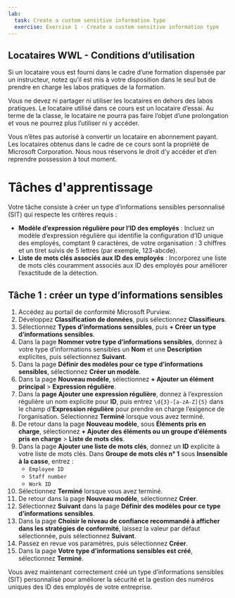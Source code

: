 ```yaml
---
lab:
  task: Create a custom sensitive information type
  exercise: Exercise 1 - Create a custom sensitive information type
---
```


## Locataires WWL - Conditions d’utilisation

Si un locataire vous est fourni dans le cadre d’une formation dispensée par un instructeur, notez qu’il est mis à votre disposition dans le seul but de prendre en charge les labos pratiques de la formation.

Vous ne devez ni partager ni utiliser les locataires en dehors des labos pratiques. Le locataire utilisé dans ce cours est un locataire d’essai. Au terme de la classe, le locataire ne pourra pas faire l’objet d’une prolongation et vous ne pourrez plus l’utiliser ni y accéder.

Vous n’êtes pas autorisé à convertir un locataire en abonnement payant. Les locataires obtenus dans le cadre de ce cours sont la propriété de Microsoft Corporation. Nous nous réservons le droit d’y accéder et d’en reprendre possession à tout moment.

# Tâches d'apprentissage

Votre tâche consiste à créer un type d’informations sensibles personnalisé (SIT) qui respecte les critères requis :

- **Modèle d’expression régulière pour l’ID des employés** : Incluez un modèle d’expression régulière qui identifie la configuration d’ID unique des employés, comptant 9 caractères, de votre organisation : 3 chiffres et un tiret suivis de 5 lettres (par exemple, 123-abcde).
- **Liste de mots clés associés aux ID des employés** : Incorporez une liste de mots clés couramment associés aux ID des employés pour améliorer l’exactitude de la détection.

## Tâche 1 : créer un type d’informations sensibles

1. Accédez au portail de conformité Microsoft Purview.
1. Développez **Classification de données**, puis sélectionnez **Classifieurs**.
1. Sélectionnez **Types d’informations sensibles**, puis **+ Créer un type d’informations sensibles**.
1. Dans la page **Nommer votre type d’informations sensibles**, donnez à votre type d’informations sensibles un **Nom** et une **Description** explicites, puis sélectionnez **Suivant**.
1. Dans la page **Définir des modèles pour ce type d’informations sensibles**, sélectionnez **Créer un modèle**.
1. Dans la page **Nouveau modèle**, sélectionnez **+ Ajouter un élément principal** > **Expression régulière**.
1. Dans la **page Ajouter une expression régulière**, donnez à l’expression régulière un nom explicite pour **ID**, puis entrez `\d{3}-[a-zA-Z]{5}` dans le champ d’**Expression régulière** pour prendre en charge l’exigence de l’organisation. Sélectionnez **Terminé** lorsque vous avez terminé.
1. De retour dans la page **Nouveau modèle**, sous **Éléments pris en charge**, sélectionnez **+ Ajouter des éléments ou un groupe d’éléments pris en charge** > **Liste de mots clés**.
1. Dans la page **Ajouter une liste de mots clés**, donnez un **ID** explicite à votre liste de mots clés. Dans **Groupe de mots clés n° 1** sous **Insensible à la casse**, entrez :
   - `Employee ID`
   - `Staff number`
   - `Work ID`
1. Sélectionnez **Terminé** lorsque vous avez terminé.
1. De retour dans la page **Nouveau modèle**, sélectionnez **Créer**.
1. Sélectionnez **Suivant** dans la page **Définir des modèles pour ce type d’informations sensibles**.
1. Dans la page **Choisir le niveau de confiance recommandé à afficher dans les stratégies de conformité**, laissez la valeur par défaut sélectionnée, puis sélectionnez **Suivant**.
1. Passez en revue vos paramètres, puis sélectionnez **Créer**.
1. Dans la page **Votre type d’informations sensibles est créé**, sélectionnez **Terminé**.

Vous avez maintenant correctement créé un type d’informations sensibles (SIT) personnalisé pour améliorer la sécurité et la gestion des numéros uniques des ID des employés de votre entreprise.
